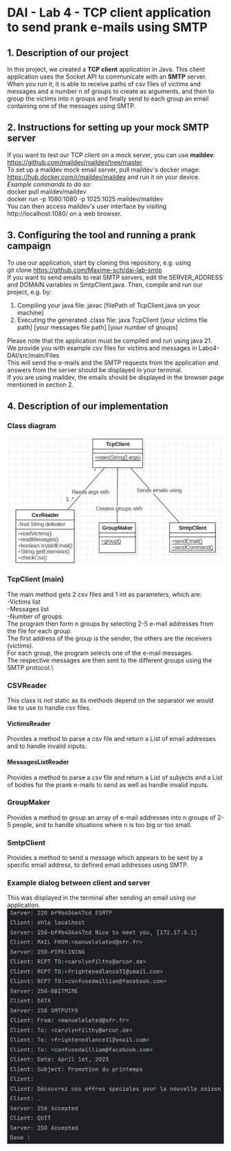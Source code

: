 # DAI - Lab 4 - TCP client application to send prank e-mails using SMTP #


## 1. Description of our project ##
In this project, we created a **TCP client** application in Java. 
This client application uses the Socket API to communicate with an **SMTP** server. \
When you run it, it is able to receive paths of csv files of victims and messages and a number n of groups to create
as arguments, and then to group the victims into n groups and finally send to each group an email containing one of 
the messages using SMTP.

## 2. Instructions for setting up your mock SMTP server ##
If you want to test our TCP client on a mock server, you can use **maildev**:
https://github.com/maildev/maildev/tree/master \
To set up a maildev mock email server, pull maildev's docker image: https://hub.docker.com/r/maildev/maildev
and run it on your device. \
*Example commands to do so:* \
docker pull maildev/maildev \
docker run -p 1080:1080 -p 1025:1025 maildev/maildev \
You can then access maildev's user interface by visiting http://localhost:1080/ on a web browser.
 
## 3. Configuring the tool and running a prank campaign ##
To use our application, start by cloning this repository, e.g. using \
git clone https://github.com/Maxime-sch/dai-lab-smtp \
If you want to send emails to real SMTP servers, edit the SERVER_ADDRESS and DOMAIN variables in SmtpClient.java. 
Then, compile and run our project, e.g. by: 
1. Compiling your java file: javac [filePath of TcpClient.java on your machine]  
2. Executing the generated .class file: java TcpClient [your victims file path] [your messages file path] [your number of groups] 

Please note that the application must be compiled and run using java 21. \
We provide you with example csv files for victims and messages in Labo4-DAI/src/main/Files \
This will send the e-mails and the SMTP requests from the application and answers from the server
should be displayed in your terminal. \
If you are using maildev, the emails should be displayed in the browser page mentioned in section 2.

## 4. Description of our implementation ##

### Class diagram ###
![Class diagram](figures/classDiagram.png)

### TcpClient (main) ###
The main method gets 2 csv files and 1 int as parameters, which are:\
-Victims list\
-Messages list\
-Number of groups\
The program then form n groups by selecting 2-5 e-mail addresses from the file for each group.\
The first address of the group is the sender, the others are the receivers (victims).\
For each group, the program selects one of the e-mail messages.\
The respective messages are then sent to the different groups using the SMTP protocol.\

### CSVReader ###
This class is not static as its methods depend on the separator we would like to use to handle csv files.
#### VictimsReader ####
Provides a method to parse a csv file and return a List of email addresses and to handle invalid inputs.
#### MessagesListReader ####
Provides a method to parse a csv file and return a List of subjects and a List of bodies for the prank e-mails to
send as well as handle invalid inputs.

### GroupMaker ###
Provides a method to group an array of e-mail addresses into n groups of 2-5 people, and to handle situations where
n is too big or too small.

### SmtpClient ###
Provides a method to send a message which appears to be sent by a specific email address, to defined email addresses
using SMTP.

### Example dialog between client and server ###
This was displayed in the terminal after sending an email using our application.
![Example dialog](figures/exampleDialog.png)
